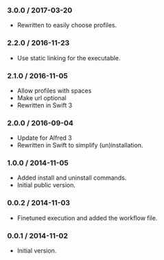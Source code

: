 ### 3.0.0 / 2017-03-20

* Rewritten to easily choose profiles.

### 2.2.0 / 2016-11-23

* Use static linking for the executable.

### 2.1.0 / 2016-11-05

* Allow profiles with spaces
* Make url optional
* Rewritten in Swift 3

### 2.0.0 / 2016-09-04

* Update for Alfred 3
* Rewritten in Swift to simplify (un)installation.

### 1.0.0 / 2014-11-05

* Added install and uninstall commands.
* Initial public version.

### 0.0.2 / 2014-11-03

* Finetuned execution and added the workflow file.

### 0.0.1 / 2014-11-02

* Initial version.
